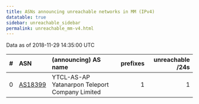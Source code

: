 ```yaml
---
title: ASNs announcing unreachable networks in MM (IPv4)
datatable: true
sidebar: unreachable_sidebar
permalink: unreachable_mm-v4.html
---
```


Data as of 2018-11-29 14:35:00 UTC


<div class="datatable-begin"></div>

|   # | ASN                                    | (announcing) AS name                           |   prefixes |   unreachable /24s |
|----:|:---------------------------------------|:-----------------------------------------------|-----------:|-------------------:|
|   0 | [AS18399](unreachable_AS18399-v4.html) | YTCL-AS-AP Yatanarpon Teleport Company Limited |          1 |                  1 |

<div class="datatable-end"></div>